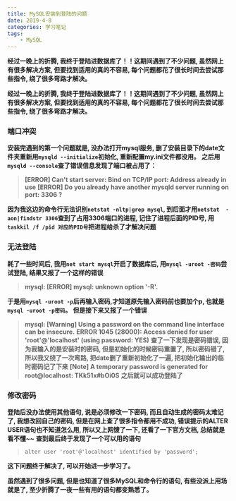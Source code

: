 ```yaml
---
title: MySQL安装到登陆的问题
date: 2019-4-8
categories: 学习笔记
tags:
    - MySQL
---
```


**经过一晚上的折腾, 我终于登陆进数据库了！！这期间遇到了不少问题, 虽然网上有很多解决方案, 但要找到适用的真的不容易, 每个问题都花了很长时间去尝试那些指令, 绕了很多弯路才解决。**

<!--more-->

**经过一晚上的折腾, 我终于登陆进数据库了！！这期间遇到了不少问题, 虽然网上有很多解决方案, 但要找到适用的真的不容易, 每个问题都花了很长时间去尝试那些指令, 绕了很多弯路才解决。**

### 端口冲突

**安装完遇到的第一个问题就是, 没办法打开mysql服务, 删了安装目录下的date文件夹重新用`mysqld --initialize`初始化, 重新配置my.ini文件都没用。**
**之后用`mysqld --console`查了错误信息发现了端口被占用了：**
>**[ERROR] Can't start server: Bind on TCP/IP port: Address already in use**
>**[ERROR] Do you already have another mysqld server running on port: 3306 ?**

**因为我这边的命令行无法识别`netstat -nltp|grep mysql`, 到后面才用`netstat  -aon|findstr 3306`查到了占用3306端口的进程, 记住了进程后面的PID号, 用`taskkil /f /pid 对应的PID号`把进程给杀了才解决问题**

### 无法登陆

**耗了一些时间后, 我用`net start mysql`开启了数据库后, 用`mysql -uroot -密码`尝试登陆, 结果又报了一个这样的错误**
>**mysql: [ERROR] mysql: unknown option '-R'.**

**于是用`mysql -uroot -p`后再输入密码,才知道原先输入密码前也要加个p, 也就是`mysql -uroot -p密码`。**
**但是接下来又报了一个错误**
>**mysql: [Warning] Using a password on the command line interface can be insecure.**
>**ERROR 1045 (28000): Access denied for user 'root'@'localhost' (using password: YES)**
**查了一下发现是密码错误, 因为我输入的是安装时的密码, 但是初始化的时候密码重置了, 所以密码错了, 所以我又绕了一次弯路, 把date删了重新初始化了一遍, 把初始化输出的临时密码记了下来**
>**[Note] A temporary password is generated for root@localhost: TKk51x#bOi0S**
**之后就可以成功登陆了**

### 修改密码

**登陆后没办法使用其他语句, 说是必须修改一下密码, 而且自动生成的密码太难记了, 我想改回自己的密码, 但是在网上查了很多指令都用不成功, 错误提示的ALTER USER语句也不知道怎么用, 所以又上网馊了一下, 还看了一下官方文档, 总结就是看不懂~~**
**查到最后终于发现了一个可以用的语句**
>`alter user 'root'@'localhost' identified by 'password';`

**这下问题终于解决了, 可以开始进一步学习了。**

**虽然遇到了很多问题, 但是也知道了很多MySQL和命令行的语句, 有些没派上用场就是了, 至少折腾了一夜一些有用的语句都变熟悉了。**
